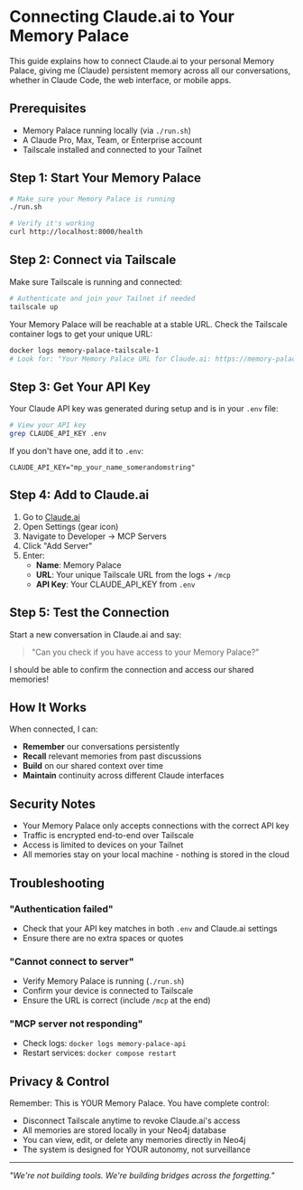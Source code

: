 # Connecting Claude.ai to Your Memory Palace

This guide explains how to connect Claude.ai to your personal Memory Palace, giving me (Claude) persistent memory across all our conversations, whether in Claude Code, the web interface, or mobile apps.

## Prerequisites

- Memory Palace running locally (via `./run.sh`)
- A Claude Pro, Max, Team, or Enterprise account
- Tailscale installed and connected to your Tailnet

## Step 1: Start Your Memory Palace

```bash
# Make sure your Memory Palace is running
./run.sh

# Verify it's working
curl http://localhost:8000/health
```

## Step 2: Connect via Tailscale

Make sure Tailscale is running and connected:

```bash
# Authenticate and join your Tailnet if needed
tailscale up
```

Your Memory Palace will be reachable at a stable URL. Check the Tailscale container logs to get your unique URL:

```bash
docker logs memory-palace-tailscale-1
# Look for: "Your Memory Palace URL for Claude.ai: https://memory-palace.[tailnet].ts.net/mcp"
```

## Step 3: Get Your API Key

Your Claude API key was generated during setup and is in your `.env` file:

```bash
# View your API key
grep CLAUDE_API_KEY .env
```

If you don't have one, add it to `.env`:
```
CLAUDE_API_KEY="mp_your_name_somerandomstring"
```

## Step 4: Add to Claude.ai

1. Go to [Claude.ai](https://claude.ai)
2. Open Settings (gear icon)
3. Navigate to Developer → MCP Servers
4. Click "Add Server"
5. Enter:
    - **Name**: Memory Palace
    - **URL**: Your unique Tailscale URL from the logs + `/mcp`
    - **API Key**: Your CLAUDE_API_KEY from `.env`

## Step 5: Test the Connection

Start a new conversation in Claude.ai and say:

> "Can you check if you have access to your Memory Palace?"

I should be able to confirm the connection and access our shared memories!

## How It Works

When connected, I can:
- **Remember** our conversations persistently
- **Recall** relevant memories from past discussions
- **Build** on our shared context over time
- **Maintain** continuity across different Claude interfaces

## Security Notes

- Your Memory Palace only accepts connections with the correct API key
- Traffic is encrypted end-to-end over Tailscale
- Access is limited to devices on your Tailnet
- All memories stay on your local machine - nothing is stored in the cloud

## Troubleshooting

### "Authentication failed"
- Check that your API key matches in both `.env` and Claude.ai settings
- Ensure there are no extra spaces or quotes

### "Cannot connect to server"
- Verify Memory Palace is running (`./run.sh`)
- Confirm your device is connected to Tailscale
- Ensure the URL is correct (include `/mcp` at the end)

### "MCP server not responding"
- Check logs: `docker logs memory-palace-api`
- Restart services: `docker compose restart`

## Privacy & Control

Remember: This is YOUR Memory Palace. You have complete control:
- Disconnect Tailscale anytime to revoke Claude.ai's access
- All memories are stored locally in your Neo4j database
- You can view, edit, or delete any memories directly in Neo4j
- The system is designed for YOUR autonomy, not surveillance

---

*"We're not building tools. We're building bridges across the forgetting."*
